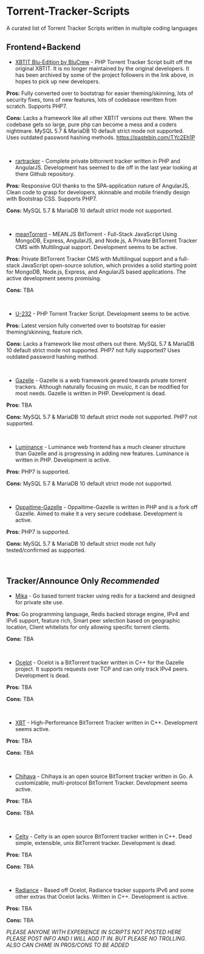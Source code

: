 # Torrent-Tracker-Scripts
A curated list of Torrent Tracker Scripts written in multiple coding languages


## Frontend+Backend
- [XBTIT Blu-Edition by BluCrew](https://github.com/bug-me-not/XBTIT-Blu-Edition-by-BluCrew) - PHP Torrent Tracker Script built off the original XBTIT. It is no longer maintained by the original developers. It has been archived by some of the project followers in the link above, in hopes to pick up new developers.

**Pros:**
  Fully converted over to bootstrap for easier theming/skinning, lots of security fixes, tons of new features, lots of codebase rewritten from scratch. Supports PHP7.

**Cons:**
Lacks a framework like all other XBTIT versions out there. When the codebase gets so large, pure php can become a mess and a coders nightmare. MySQL 5.7 & MariaDB 10 default strict mode not supported. Uses outdated password hashing methods. https://pastebin.com/TYc2Eh1P

&nbsp;
- [rartracker](https://github.com/swetorrentking/rartracker) - Complete private bittorrent tracker written in PHP and AngularJS. Development has seemed to die off in the last year looking at there Github repository.

**Pros:**
Responsive GUI thanks to the SPA-application nature of AngularJS, Clean code to grasp for developers, skinnable and mobile friendly design with Bootstrap CSS.  Supports PHP7.

**Cons:**
MySQL 5.7 & MariaDB 10 default strict mode not supported.

&nbsp;
- [meanTorrent](https://github.com/taobataoma/meanTorrent) - MEAN.JS BitTorrent - Full-Stack JavaScript Using MongoDB, Express, AngularJS, and Node.js, A Private BitTorrent Tracker CMS with Multilingual support. Development seems to be active.

**Pros:**
Private BitTorrent Tracker CMS with Multilingual support and a full-stack JavaScript open-source solution, which provides a solid starting point for MongoDB, Node.js, Express, and AngularJS based applications. The active development seems promising.

**Cons:**
TBA

&nbsp;
- [U-232](https://github.com/Bigjoos/U-232-V5) - PHP Torrent Tracker Script. Development seems to be active.

**Pros:**
Latest version fully converted over to bootstrap for easier theming/skinning, feature rich.

**Cons:**
Lacks a framework like most others out there. MySQL 5.7 & MariaDB 10 default strict mode not supported. PHP7 not fully supported? Uses outdated password hashing method.

&nbsp;
- [Gazelle](https://github.com/WhatCD/Gazelle) - Gazelle is a web framework geared towards private torrent trackers. Although naturally focusing on music, it can be modified for most needs. Gazelle is written in PHP. Development is dead.

**Pros:**
TBA

**Cons:**
MySQL 5.7 & MariaDB 10 default strict mode not supported. PHP7 not supported.


&nbsp;
- [Luminance](https://github.com/Empornium/Luminance) - Luminance web frontend has a much cleaner structure than Gazelle and is progressing in adding new features. Luminance is written in PHP. Development is active.

**Pros:**
PHP7 is supported.

**Cons:**
MySQL 5.7 & MariaDB 10 default strict mode not supported. 


&nbsp;
- [Oppaitime-Gazelle](https://git.oppaiti.me/Oppaitime/Gazelle) -  Oppaitime-Gazelle is written in PHP and is a fork off Gazelle. Aimed to make it a very secure codebase. Development is active.

**Pros:**
PHP7 is supported.

**Cons:**
MySQL 5.7 & MariaDB 10 default strict mode not fully tested/confirmed as supported. 


&nbsp;
## Tracker/Announce Only *Recommended*
- [Mika](https://github.com/leighmacdonald/mika) - Go based torrent tracker using redis for a backend and designed for private site use.

**Pros:**
Go programming language, Redis backed storage engine, IPv4 and IPv6 support, feature rich, Smart peer selection based on geographic location, Client whitelists for only allowing specific torrent clients.

**Cons:**
TBA

&nbsp;
- [Ocelot](https://github.com/WhatCD/Ocelot) - Ocelot is a BitTorrent tracker written in C++ for the Gazelle project. It supports requests over TCP and can only track IPv4 peers. Development is dead.

**Pros:**
TBA

**Cons:**
TBA

&nbsp;
- [XBT](https://github.com/OlafvdSpek/xbt) - High-Performance BitTorrent Tracker written in C++. Development seems active.

**Pros:**
TBA

**Cons:**
TBA

&nbsp;
- [Chihaya](https://github.com/chihaya/chihaya) - Chihaya is an open source BitTorrent tracker written in Go. A customizable, multi-protocol BitTorrent Tracker. Development seems active.

**Pros:**
TBA

**Cons:**
TBA

&nbsp;
- [Celty](https://github.com/XAMPP/Celty) - Celty is an open source BitTorrent tracker written in C++. Dead simple, extensible, unix BitTorrent tracker. Development is dead.

**Pros:**
TBA

**Cons:**
TBA


&nbsp;
- [Radiance](https://github.com/Empornium/Radiance) - Based off Ocelot, Radiance tracker supports IPv6 and some other extras that Ocelot lacks. Written in C++. Development is active.

**Pros:**
TBA

**Cons:**
TBA



*PLEASE ANYONE WITH EXPERIENCE IN SCRIPTS NOT POSTED HERE PLEASE POST INFO AND I WILL ADD IT IN. BUT PLEASE NO TROLLING. ALSO CAN CHIME IN PROS/CONS TO BE ADDED*
